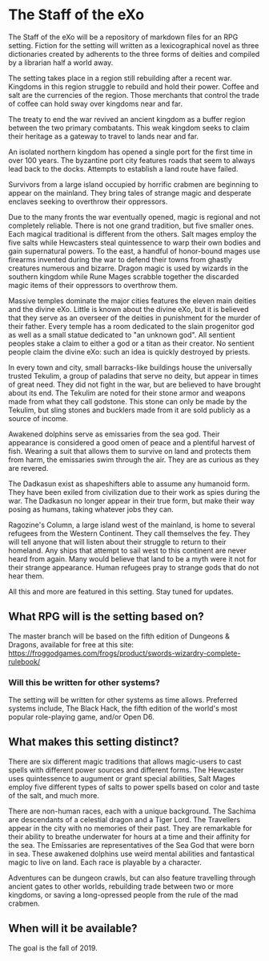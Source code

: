# The Staff of the eXo
The Staff of the eXo will be a repository of markdown files for an RPG setting. Fiction for the setting will written as a lexicographical novel as three dictionaries created by adherents to the three forms of deities and compiled by a librarian half a world away.

The setting takes place in a region still rebuilding after a recent war. Kingdoms in this region struggle to rebuild and hold their power. Coffee and salt are the currencies of the region. Those merchants that control the trade of coffee can hold sway over kingdoms near and far.

The treaty to end the war revived an ancient kingdom as a buffer region between the two primary combatants. This weak kingdom seeks to claim their heritage as a gateway to travel to lands near and far.

An isolated northern kingdom has opened a single port for the first time in over 100 years. The byzantine port city features roads that seem to always lead back to the docks. Attempts to establish a land route have failed.

Survivors from a large island occupied by horrific crabmen are beginning to appear on the mainland. They bring tales of strange magic and desperate enclaves seeking to overthrow their oppressors.

Due to the many fronts the war eventually opened, magic is regional and not completely reliable. There is not one grand tradition, but five smaller ones. Each magical traditional is different from the others. Salt mages employ the five salts while Hewcasters steal quintessence to warp their own bodies and gain supernatural powers. To the east, a handful of honor-bound mages use firearms invented during the war to defend their towns from ghastly creatures numerous and bizarre. Dragon magic is used by wizards in the southern kingdom while Rune Mages scrabble together the discarded magic items of their oppressors to overthrow them.

Massive temples dominate the major cities features the eleven main deities and the divine eXo. Little is known about the divine eXo, but it is believed that they serve as an overseer of the deities in punishment for the murder of their father. Every temple has a room dedicated to the slain progenitor god as well as a small statue dedicated to "an unknown god". All sentient peoples stake a claim to either a god or a titan as their creator. No sentient people claim the divine eXo: such an idea is quickly destroyed by priests.

In every town and city, small barracks-like buildings house the universally trusted Tekulim, a group of paladins that serve no deity, but appear in times of great need. They did not fight in the war, but are believed to have brought about its end. The Tekulim are noted for their stone armor and weapons made from what they call godstone. This stone can only be made by the Tekulim, but sling stones and bucklers made from it are sold publicly as a source of income.

Awakened dolphins serve as emissaries from the sea god. Their appearance is considered a good omen of peace and a plentiful harvest of fish. Wearing a suit that allows them to survive on land and protects them from harm, the emissaries swim through the air. They are as curious as they are revered.

The Dadkasun exist as shapeshifters able to assume any humanoid form. They have been exiled from civilization due to their work as spies during the war. The Dadkasun no longer appear in their true form, but make their way posing as humans, taking whatever jobs they can.

Ragozine's Column, a large island west of the mainland, is home to several refugees from the Western Continent. They call themselves the fey. They will tell anyone that will listen about their struggle to return to their homeland. Any ships that attempt to sail west to this continent are never heard from again. Many would believe that land to be a myth were it not for their strange appearance. Human refugees pray to strange gods that do not hear them.

All this and more are featured in this setting. Stay tuned for updates.

<!--This setting will be placed by a great sea and feature multiple magic traditions, non-humans that are not inspired by the works of J.R.R. Tolkien, and coffee.-->

## What RPG will is the setting based on?
The master branch will be based on the fifth edition of Dungeons & Dragons, available for free at this site:
https://froggodgames.com/frogs/product/swords-wizardry-complete-rulebook/ 

### Will this be written for other systems?
The setting will be written for other systems as time allows. Preferred systems include, The Black Hack, the fifth edition of the world's most popular role-playing game, and/or Open D6.

## What makes this setting distinct?
There are six different magic traditions that allows magic-users to cast spells with different power sources and different forms. The Hewcaster uses quintessence to augument or grant special abilities, Salt Mages employ five different types of salts to power spells based on color and taste of the salt, and much more.

There are non-human races, each with a unique background. The Sachima are descendants of a celestial dragon and a Tiger Lord. The Travellers appear in the city with no memories of their past. They are remarkable for their ability to breathe underwater for hours at a time and their affinity for the sea. The Emissaries are representatives of the Sea God that were born in sea. These awakened dolphins use weird mental abilities and fantastical magic to live on land. Each race is playable by a character.

Adventures can be dungeon crawls, but can also feature travelling through ancient gates to other worlds, rebuilding trade between two or more kingdoms, or saving a long-opressed people from the rule of the mad crabmen.

## When will it be available?
The goal is the fall of 2019.
